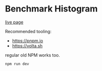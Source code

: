 # Benchmark Histogram

[live page](http://scottopell.com/benchmark-histogram/)

Recommended tooling:
- https://pnpm.io
- https://volta.sh

regular old NPM works too.

```
npm run dev
```

